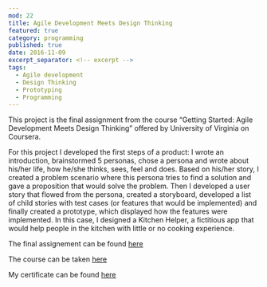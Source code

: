 ```yaml
---
mod: 22
title: Agile Development Meets Design Thinking
featured: true
category: programming
published: true
date: 2016-11-09
excerpt_separator: <!-- excerpt -->
tags:
  - Agile development
  - Design Thinking
  - Prototyping
  - Programming
---
```



This project is the final assignment from the course “Getting Started: Agile Development Meets Design Thinking” offered by University of Virginia on Coursera.
<!-- excerpt -->
For this project I developed the first steps of a product: I wrote an introduction, brainstormed 5 personas, chose a persona and wrote about his/her life, how he/she thinks, sees, feel and does. Based on his/her story, I created a problem scenario where this persona tries to find a solution and gave a proposition that would solve the problem. Then I developed a user story that flowed from the persona, created a storyboard, developed a list of child stories with test cases (or features that would be implemented) and finally created a prototype, which displayed how the features were implemented. In this case, I designed a Kitchen Helper, a fictitious app that would help people in the kitchen with little or no cooking experience.


The final assignement can be found [here](“https://drive.google.com/file/d/0B85Nw7t7guLiTDFOVHByQTVXdXM/view?usp=sharing”)


The course can be taken [here](“https://www.coursera.org/learn/getting-started-agile”)


My certificate can be found [here](“https://www.coursera.org/account/accomplishments/certificate/E427VN4785BS”)
